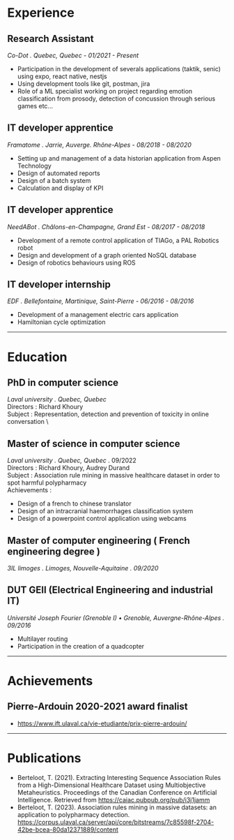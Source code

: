 # Experience 

## Research Assistant
  *Co-Dot . Quebec, Quebec - 01/2021 - Present*
  * Participation in the development of severals applications (taktik, senic) using expo, react native, nestjs
  * Using development tools like git, postman, jira
  * Role of a ML specialist working on project regarding emotion classification from prosody, detection of concussion through serious games etc...
  
## IT developer apprentice
  *Framatome . Jarrie, Auverge. Rhône-Alpes - 08/2018 - 08/2020*
  * Setting up and management of a data historian application from Aspen Technology
  * Design of automated reports
  * Design of a batch system
  * Calculation and display of KPI

## IT developer apprentice
  *NeedABot . Châlons-en-Champagne, Grand Est - 08/2017 - 08/2018*
  * Development of a remote control application of TIAGo, a PAL Robotics robot
  * Design and development of a graph oriented NoSQL database
  * Design of robotics behaviours using ROS

## IT developer internship
  *EDF . Bellefontaine, Martinique, Saint-Pierre - 06/2016 - 08/2016*
  * Development of a management electric cars application
  * Hamiltonian cycle optimization

---

# Education

## PhD in computer science
  *Laval university . Quebec, Quebec* \
  Directors : Richard Khoury\
  Subject : Representation, detection and prevention of toxicity in online conversation  \


## Master of science in computer science
  *Laval university . Quebec, Quebec* . 09/2022\
  Directors : Richard Khoury, Audrey Durand \
  Subject : Association rule mining in massive healthcare dataset  in order to spot harmful polypharmacy  \
  Achievements :
  * Design of a french to chinese translator
  * Design of an intracranial haemorrhages classification system
  * Design of a powerpoint control application using webcams
  
## Master of computer engineering ( French engineering degree )
  *3IL limoges . Limoges, Nouvelle-Aquitaine . 09/2020*
  
## DUT GEII (​Electrical Engineering and industrial IT)
  *Université Joseph Fourier (Grenoble I) • Grenoble, Auvergne-Rhône-Alpes . 09/2016*
  * Multilayer routing
  * Participation in the creation of a quadcopter

---
# Achievements
## Pierre-Ardouin 2020-2021 award finalist
 * https://www.ift.ulaval.ca/vie-etudiante/prix-pierre-ardouin/
---
# Publications
* Berteloot, T. (2021). Extracting Interesting Sequence Association Rules from a High-Dimensional Healthcare Dataset using Multiobjective Metaheuristics. Proceedings of the Canadian Conference on Artificial Intelligence. Retrieved from https://caiac.pubpub.org/pub/i3j1jamm
* Berteloot, T. (2023). Association rules mining in massive datasets: an application to polypharmacy detection. https://corpus.ulaval.ca/server/api/core/bitstreams/7c85598f-2704-42be-bcea-80da12371889/content
